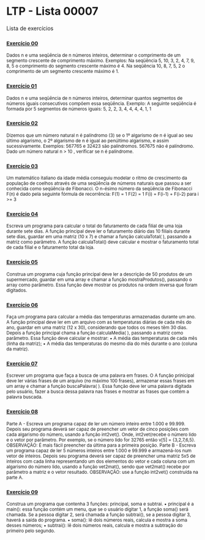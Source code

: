 # LTP - Lista 00007
Lista de exercícios

### <sub>[Exercício 00](https://github.com/albertocerqueira/logica-tecnica-programacao/blob/master/src/br/com/logica/tecnicas/programacao/exercicios00007/Exercicicio00.java "Exercício 00")<sub>
<sub>Dados n e uma seqüência de n números inteiros, determinar o comprimento de um segmento crescente de comprimento máximo.
Exemplos:
Na seqüência   5,  10,  3,  2,  4,  7,  9,  8,  5   o comprimento do segmento crescente máximo é 4.
Na seqüência   10,  8,  7,  5,  2   o comprimento de um segmento crescente máximo é 1.</sub>

### <sub>[Exercício 01](https://github.com/albertocerqueira/logica-tecnica-programacao/blob/master/src/br/com/logica/tecnicas/programacao/exercicios00007/Exercicicio01.java "Exercício 01")<sub>  
<sub>Dados n e uma seqüência de n números inteiros, determinar quantos segmentos de números iguais consecutivos compõem essa seqüência.
Exemplo: A seguinte seqüência é formada por 5 segmentos de números iguais: 5, 2, 2, 3, 4, 4, 4, 4, 1, 1</sub>  
	 
### <sub>[Exercício 02](https://github.com/albertocerqueira/logica-tecnica-programacao/blob/master/src/br/com/logica/tecnicas/programacao/exercicios00007/Exercicicio02.java "Exercício 02")<sub>  
<sub>Dizemos que um número natural n é palíndromo (3) se o 1º algarismo de n é igual ao seu último algarismo, o 2º algarismo de n é igual ao penúltimo algarismo, e assim sucessivamente.
Exemplos:
567765 e 32423 são palíndromos.
567675 não é palíndromo.
Dado um número natural n > 10 , verificar se n é palíndrome.</sub>  
	 
### <sub>[Exercício 03](https://github.com/albertocerqueira/logica-tecnica-programacao/blob/master/src/br/com/logica/tecnicas/programacao/exercicios00007/Exercicicio03.java "Exercício 03")<sub>
<sub>Um matemático italiano da idade média conseguiu modelar o ritmo de crescimento da população de coelhos através de uma seqüência de números naturais que passou a ser conhecida como seqüência de Fibonacci. O n-ésimo número da seqüência de Fibonacci F(n) é dado pela seguinte fórmula de recorrência:
F(1) = 1
F(2) = 1
F(i) = F(i-1) + F(i-2) para i >= 3</sub>  
	 
### <sub>[Exercício 04](https://github.com/albertocerqueira/logica-tecnica-programacao/blob/master/src/br/com/logica/tecnicas/programacao/exercicios00007/Exercicicio04.java "Exercício 04")<sub>
<sub>Escreva um programa para calcular o total do faturamento de cada filial de uma loja durante sete dias. A função principal deve ler o faturamento diário das 10 filiais durante sete dias, guardar em uma matriz (10 x 7) e chamar a função calculaTotal( ), passando a matriz como parâmetro. A função calculaTotal() deve calcular e mostrar o faturamento total de cada filial e o faturamento total da loja.</sub>  
	 
### <sub>[Exercício 05](https://github.com/albertocerqueira/logica-tecnica-programacao/blob/master/src/br/com/logica/tecnicas/programacao/exercicios00007/Exercicicio05.java "Exercício 05")<sub>
<sub>Construa um programa cuja função principal deve ler a descrição de 50 produtos de um supermercado, guardar em uma array e chamar a função mostraProdutos(), passando o array como parâmetro. Essa função deve mostrar os produtos na ordem inversa que foram digitados.</sub>  

### <sub>[Exercício 06](https://github.com/albertocerqueira/logica-tecnica-programacao/blob/master/src/br/com/logica/tecnicas/programacao/exercicios00007/Exercicicio06.java "Exercício 06")<sub>
<sub>Faça um programa para calcular a média das temperaturas armazenadas durante um ano. A função principal deve ler em um arquivo com as temperaturas diárias de cada mês do ano, guardar em uma matriz (12 x 30), considerando que todos os meses têm 30 dias. Depois a função principal chama a função calculaMedia( ), passando a matriz como parâmetro. Essa função deve calcular e mostrar:
•	A média das temperaturas de cada mês (linha da matriz);
•	A média das temperaturas do mesmo dia do mês durante o ano (coluna da matriz).</sub>  

### <sub>[Exercício 07](https://github.com/albertocerqueira/logica-tecnica-programacao/blob/master/src/br/com/logica/tecnicas/programacao/exercicios00007/Exercicicio07.java "Exercício 07")<sub>
<sub>Escrever um programa que faça a busca de uma palavra em frases. O A função prinicipal deve ler várias frases de um arquivo (no máximo 100 frases), armazenar essas frases em um array e chamar a função buscaPalavra( ). Essa função deve ler uma palavra digitada pelo usuário, fazer a busca dessa palavra nas frases e mostrar as frases que contém a palavra buscada.</sub>    

### <sub>[Exercício 08](https://github.com/albertocerqueira/logica-tecnica-programacao/blob/master/src/br/com/logica/tecnicas/programacao/exercicios00007/Exercicicio08.java "Exercício 08")<sub>
<sub>Parte A - Escreva um programa capaz de ler um número inteiro entre 1.000 e 99.999. Depois seu programa deverá ser capaz de preencher um vetor de cinco posições com cada algarismo do número, usando a função int2vet(). Onde, int2vet(recebe o número lido e o vetor por parâmetro. Por exemplo, se o número lido for 32765 então v[5] = {3,2,7,6,5}.
OBSERVAÇÃO: É mais fácil preencher da última para a primeira posição. 
Parte B - Escreva um programa capaz de ler 5 números inteiros entre 1.000 e 99.999 e armazená-los num vetor de inteiros. Depois seu programa deverá ser capaz de preencher uma matriz 5x5 de inteiros com cada linha representando um dos elementos do vetor e cada coluna com um algarismo do número lido, usando a função vet2mat(), sendo que vet2mat() recebe por parâmetro a matriz e o vetor resultado. 
OBSERVAÇÃO: use a função int2vet() construída na parte A.</sub>  

### <sub>[Exercício 09](https://github.com/albertocerqueira/logica-tecnica-programacao/blob/master/src/br/com/logica/tecnicas/programacao/exercicios00007/Exercicicio09.java "Exercício 09")<sub>
<sub>Construa um programa que contenha 3 funções: principal, soma e subtrai.
•	principal é a main(): essa função contém um menu, que se o usuário digitar 1, a função soma() será chamada. Se a pessoa digitar 2, será chamada a função subtrai(), se a pessoa digitar 3, haverá a saída do programa.
•	soma(): lê dois números reais, calcula e mostra a soma desses números;
•	subtrai(): lê dois números reais, calcula e mostra a subtração do primeiro pelo segundo.</sub>  
